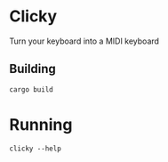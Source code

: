 # Clicky

Turn your keyboard into a MIDI keyboard

## Building

`cargo build`

# Running

`clicky --help`
